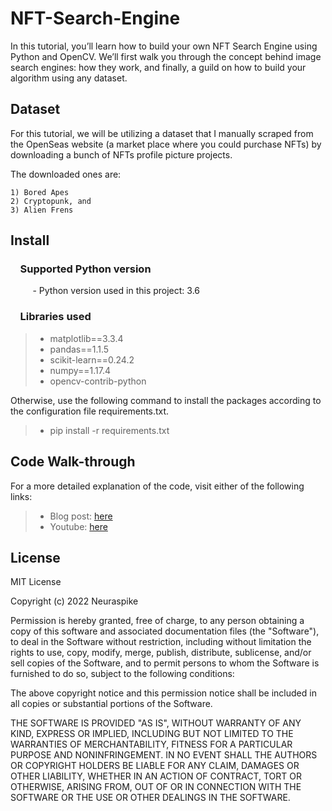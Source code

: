 # NFT-Search-Engine
In this tutorial, you’ll learn how to build your own NFT Search Engine using Python and OpenCV. We’ll first walk you through the concept behind image search engines: how they work, and finally, a guild on how to build your algorithm using any dataset.


## Dataset

For this tutorial, we will be utilizing a dataset that I manually scraped from the OpenSeas website (a market place where you could purchase NFTs) by downloading a bunch of NFTs profile picture projects.

The downloaded ones are:

    1) Bored Apes
    2) Cryptopunk, and
    3) Alien Frens


## Install

### &nbsp;&nbsp;&nbsp; Supported Python version
&nbsp;&nbsp;&nbsp;&nbsp;&nbsp;&nbsp;&nbsp;&nbsp;&nbsp;- Python version used in this project: 3.6

### &nbsp;&nbsp;&nbsp; Libraries used

> *  matplotlib==3.3.4
> *  pandas==1.1.5
> *  scikit-learn==0.24.2
> *  numpy==1.17.4
> *  opencv-contrib-python

Otherwise, use the following command to install the packages according to the configuration file requirements.txt.

> *  pip install -r requirements.txt


## Code Walk-through 

For a more detailed explanation of the code, visit either of the following links:

> * Blog post: <a href="https://neuraspike.com/blog/nft-search-engine-python-opencv/" rel="nofollow">here</a> 
> * Youtube:  <a href="https://www.youtube.com/watch?v=y2RNPnaLcEc" rel="nofollow">here</a> 


## License

MIT License

Copyright (c) 2022 Neuraspike

Permission is hereby granted, free of charge, to any person obtaining a copy
of this software and associated documentation files (the "Software"), to deal
in the Software without restriction, including without limitation the rights
to use, copy, modify, merge, publish, distribute, sublicense, and/or sell
copies of the Software, and to permit persons to whom the Software is
furnished to do so, subject to the following conditions:

The above copyright notice and this permission notice shall be included in all
copies or substantial portions of the Software.

THE SOFTWARE IS PROVIDED "AS IS", WITHOUT WARRANTY OF ANY KIND, EXPRESS OR
IMPLIED, INCLUDING BUT NOT LIMITED TO THE WARRANTIES OF MERCHANTABILITY,
FITNESS FOR A PARTICULAR PURPOSE AND NONINFRINGEMENT. IN NO EVENT SHALL THE
AUTHORS OR COPYRIGHT HOLDERS BE LIABLE FOR ANY CLAIM, DAMAGES OR OTHER
LIABILITY, WHETHER IN AN ACTION OF CONTRACT, TORT OR OTHERWISE, ARISING FROM,
OUT OF OR IN CONNECTION WITH THE SOFTWARE OR THE USE OR OTHER DEALINGS IN THE
SOFTWARE.
